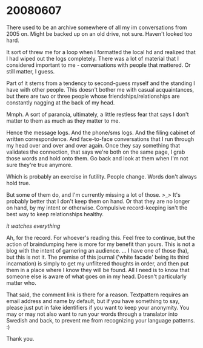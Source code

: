 # 20080607

There used to be an archive somewhere of all my im conversations from 2005 on. Might be backed up on an old drive, not sure. Haven't looked too hard.

It sort of threw me for a loop when I formatted the local hd and realized that I had wiped out the logs completely. There was a lot of material that I considered important to me - conversations with people that mattered. Or still matter, I guess.

Part of it stems from a tendency to second-guess myself and the standing I have with other people. This doesn't bother me with casual acquaintances, but there are two or three people whose friendships/relationships are constantly nagging at the back of my head.

Mmph. A sort of paranoia, ultimately, a little restless fear that says I don't matter to them as much as they matter to me.

Hence the message logs. And the phone/sms logs. And the filing cabinet of written correspondence. And face-to-face conversations that I run through my head over and over and over again. Once they say something that validates the connection, that says we're both on the same page, I grab those words and hold onto them. Go back and look at them when I'm not sure they're true anymore.

Which is probably an exercise in futility. People change. Words don't always hold true.

But some of them do, and I'm currently missing a lot of those. >\_> It's probably better that I don't keep them on hand. Or that they are no longer on hand, by my intent or otherwise. Compulsive record-keeping isn't the best way to keep relationships healthy.

_it watches everything_

Ah, for the record. For whoever's reading this. Feel free to continue, but the action of braindumping here is more for my benefit than yours. This is not a blog with the intent of garnering an audience. ... I have one of those (ha), but this is not it. The premise of this journal ('white facade' being its third incarnation) is simply to get my unfiltered thoughts in order, and then put them in a place where I know they will be found. All I need is to know that someone else is aware of what goes on in my head. Doesn't particularly matter who.

That said, the comment link is there for a reason. Textpattern requires an email address and name by default, but if you have something to say, please just put in fake identifiers if you want to keep your anonymity. You may or may not also want to run your words through a translator into Swedish and back, to prevent me from recognizing your language patterns. :)

Thank you.
